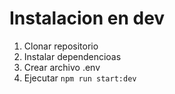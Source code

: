 # Instalacion en dev

1. Clonar repositorio
2. Instalar dependencioas 
3. Crear archivo .env 
4. Ejecutar ```npm run start:dev```